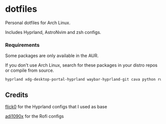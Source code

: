 # dotfiles

Personal dotfiles for Arch Linux.

Includes Hyprland, AstroNvim and zsh configs. 

### Requirements 

Some packages are only available in the AUR.

If you don't use Arch Linux, search for these packages in your distro repos or compile from source.

```bash
hyprland xdg-desktop-portal-hyprland waybar-hyprland-git cava python rustup kitty rofi-lbonn-wayland-git gtklock btop pfetch-rs dunst cliphist networkmanager-dmenu-git swww swayidle neovim pamixer grimblast-git zsh zsh-autosuggestions zsh-syntax-highlighting zsh-theme-powerlevel10k
```

## Credits

[flick0](https://github.com/flick0/dotfiles) for the Hyprland configs that I used as base

[adi1090x](https://github.com/adi1090x/rofi) for the Rofi configs
